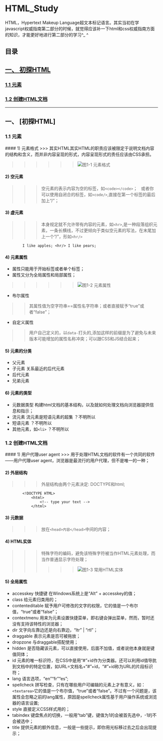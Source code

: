 # HTML_Study

  HTML，Hypertext Makeup Language超文本标记语言。其实当初在学javascript权威指南第二部分的时候，就觉得应该补一下html和css权威指南方面的知识，才能更好地进行第二部分的学习^_ ^
  
## 目录

## [一、	初探HTML](#1)
### [1.1 元素](#1.1)
### [1.2 创建HTML文档](#1.2)  
------

<h2 id='1'> 一、	[初探HTML] </h2>
<h3 id='1.1'> 1.1	元素</h3>
#### 1) 元素格式
>>> 其实HTML其实HTML的职责应该被限定于说明文档内容的结构和含义，而并非内容呈现的形式，内容呈现形式的责任应该由CSS承担。
  
>>>>>>![图1-1 元素格式](https://github.com/hblvsjtu/HTML_Study/blob/5f7ba08d23b8f4de45599032c5b7445e4de8da87/picture/%E5%9B%BE1-1%20%E5%85%83%E7%B4%A0%E6%A0%BC%E5%BC%8F.png?raw=true)  

#### 2)	空元素
>>> 空元素的表示内容为空的标签，如`<code></code>`；  
>>> 或者你可以使用自闭合的标签，如`<code/>`,直接在第一个标签的最后加上“/”；  

#### 3)	虚元素
>>> 本身规定就不允许带有内容的元素，如`<hr>`,是一种段落组织元素，一条长横线，不过更倾向于类似空元素的写法，在末尾加上一个“/”，形如`<hr/>`  

			I like apples; <hr/> I like pears;
			
#### 4) 元素属性
- 属性只能用于开始标签或者单个标签；
- 属性又分为全局属性和局部属性；
>>>>>>![图1-2 元素属性](https://github.com/hblvsjtu/HTML_Study/blob/master/picture/%E5%9B%BE1-2%20%E5%85%83%E7%B4%A0%E5%B1%9E%E6%80%A7.png?raw=true) 
- 布尔属性
>> 其属性值为空字符串==属性名字符串；或者直接赋予“true”或者“false”；
- 自定义属性
>> 用户自己定义的，以`data-`打头的,添加这样的前缀是为了避免与未来版本可能增加的属性名称冲突；可以跟CSS和JS结合起来；

#### 5) 元素的分类
- 父元素
- 子元素 关系最近的后代元素
- 后代元素
- 兄弟元素

#### 6) 元素的类型
- 元数据类型 构建html文档的基本结构，以及就如何处理文档向浏览器提供信息和指示；
- 流元素 流元素是短语元素的超集 ？不明所以
- 短语元素 ？不明所以
- 其他元素，如`<li>` ？不明所以

<h3 id='1.2'>1.2 创建HTML文档</h3>
#### 1) 用户代理user agent
>>> 用于处理HTML文档的软件有一个共同的软件——用户代理user agent，浏览器是最流行的用户代理，但不是唯一的一种；

#### 2) 外层结构
>>> 外层结构由两个元素决定: DOCTYPE和html;  

			<!DOCTYPE HTML>
				<html>
					<!-- type your text -->
				</html>

#### 3) 元数据
>>> 放在`<head>内容</head>`中间的内容；

#### 4) HTML实体
>>> 特殊字符的编码，避免该特殊字符被当作HTML元素处理，而当作普通显示字符处理；
>>>>>>![图1-3 常用HTML实体](https://github.com/hblvsjtu/HTML_Study/blob/master/picture/%E5%9B%BE1-2%20%E5%85%83%E7%B4%A0%E5%B1%9E%E6%80%A7.png?raw=true) 

#### 5) 全局属性
- accesskey 快捷键 在Windows系统上是“Alt” + accesskey的值；
- class 给元素归类用的；
- contenteditable 赋予用户可修改的文字的权限，它的值是一个布尔值，“true”或者“false”；
- contextmenu 用来为元素设置快捷菜单，即右键会弹出菜单，然而，暂时还没有支持该特性的浏览器；
- dir 文字向左靠边还是向右靠边，“ltr” | “rtl”；
- draggable 表示元素是否可被拖放；
- dropzone 与draggable搭配使用；
- hidden 是否隐藏该元素，可以直接使用，后面不加值，或者说他本身就是键值同体；
- id 元素的唯一标识符，在CSS中是用“#”+id作为分类器。还可以利用id值导肮到文档中的特定位置，如URL=文档名+“#”+id，“#”+id称为URL的片段标识符；
- lang 语言选项，“en”“fr”“es”;
- spellcheck 拼写检查，只有在哪些用户可编辑的元素上才有意义，如：`<textarea>`它的值是一个布尔值，“true”或者“false”。不过有一个问题是，该属性会忽略之前的lang属性，原因是spellcheck属性基于用户操作系统或浏览器的语言设置;
- style 直接定义CSS样式用的；
- tabindex 键盘焦点的切换，一般用“tab”键，键值为1的会被首先选中，-1的不会被选中；
- title 提供元素的额外信息，一般是一些提示，即你用光标移过去之后会出现提示；

